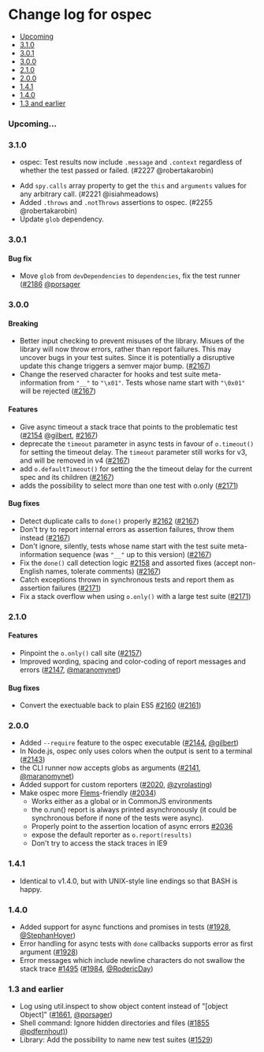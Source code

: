 # Change log for ospec

- [Upcoming](#upcoming)
- [3.1.0](#310)
- [3.0.1](#301)
- [3.0.0](#300)
- [2.1.0](#210)
- [2.0.0](#200)
- [1.4.1](#141)
- [1.4.0](#140)
- [1.3 and earlier](#13-and-earlier)

### Upcoming...

### 3.1.0
- ospec: Test results now include `.message` and `.context` regardless of whether the test passed or failed. (#2227 @robertakarobin)
<!-- Add new lines here. Version number will be decided later -->
- Add `spy.calls` array property to get the `this` and `arguments` values for any arbitrary call. (#2221 @isiahmeadows)
- Added `.throws` and `.notThrows` assertions to ospec. (#2255 @robertakarobin)
- Update `glob` dependency.

### 3.0.1

#### Bug fix
- Move `glob` from `devDependencies` to `dependencies`, fix the test runner ([#2186](https://github.com/MithrilJS/mithril.js/pull/2186) [@porsager](https://github.com/porsager)

### 3.0.0

#### Breaking
- Better input checking to prevent misuses of the library. Misues of the library will now throw errors, rather than report failures. This may uncover bugs in your test suites. Since it is potentially a disruptive update this change triggers a semver major bump. ([#2167](https://github.com/MithrilJS/mithril.js/pull/2167))
- Change the reserved character for hooks and test suite meta-information from `"__"` to `"\x01"`. Tests whose name start with `"\0x01"` will be rejected ([#2167](https://github.com/MithrilJS/mithril.js/pull/2167))

#### Features
- Give async timeout a stack trace that points to the problematic test ([#2154](https://github.com/MithrilJS/mithril.js/pull/2154) [@gilbert](github.com/gilbert), [#2167](https://github.com/MithrilJS/mithril.js/pull/2167))
- deprecate the `timeout` parameter in async tests in favour of `o.timeout()` for setting the timeout delay. The `timeout` parameter still works for v3, and will be removed in v4 ([#2167](https://github.com/MithrilJS/mithril.js/pull/2167))
- add `o.defaultTimeout()` for setting the the timeout delay for the current spec and its children ([#2167](https://github.com/MithrilJS/mithril.js/pull/2167))
- adds the possibility to select more than one test with o.only ([#2171](https://github.com/MithrilJS/mithril.js/pull/2171))

#### Bug fixes
- Detect duplicate calls to `done()` properly [#2162](https://github.com/MithrilJS/mithril.js/issues/2162) ([#2167](https://github.com/MithrilJS/mithril.js/pull/2167))
- Don't try to report internal errors as assertion failures, throw them instead ([#2167](https://github.com/MithrilJS/mithril.js/pull/2167))
- Don't ignore, silently, tests whose name start with the test suite meta-information sequence (was `"__"` up to this version) ([#2167](https://github.com/MithrilJS/mithril.js/pull/2167))
- Fix the `done()` call detection logic [#2158](https://github.com/MithrilJS/mithril.js/issues/2158) and assorted fixes (accept non-English names, tolerate comments) ([#2167](https://github.com/MithrilJS/mithril.js/pull/2167))
- Catch exceptions thrown in synchronous tests and report them as assertion failures ([#2171](https://github.com/MithrilJS/mithril.js/pull/2171))
- Fix a stack overflow when using `o.only()` with a large test suite ([#2171](https://github.com/MithrilJS/mithril.js/pull/2171))

### 2.1.0

#### Features
- Pinpoint the `o.only()` call site ([#2157](https://github.com/MithrilJS/mithril.js/pull/2157))
- Improved wording, spacing and color-coding of report messages and errors ([#2147](https://github.com/MithrilJS/mithril.js/pull/2147), [@maranomynet](https://github.com/maranomynet))

#### Bug fixes
- Convert the exectuable back to plain ES5 [#2160](https://github.com/MithrilJS/mithril.js/issues/2160) ([#2161](https://github.com/MithrilJS/mithril.js/pull/2161))


### 2.0.0

- Added `--require` feature to the ospec executable ([#2144](https://github.com/MithrilJS/mithril.js/pull/2144), [@gilbert](https://github.com/gilbert))
- In Node.js, ospec only uses colors when the output is sent to a terminal ([#2143](https://github.com/MithrilJS/mithril.js/pull/2143))
- the CLI runner now accepts globs as arguments ([#2141](https://github.com/MithrilJS/mithril.js/pull/2141), [@maranomynet](https://github.com/maranomynet))
- Added support for custom reporters ([#2020](https://github.com/MithrilJS/mithril.js/pull/2020), [@zyrolasting](https://github.com/zyrolasting))
- Make ospec more [Flems](https://flems.io)-friendly ([#2034](https://github.com/MithrilJS/mithril.js/pull/2034))
    - Works either as a global or in CommonJS environments
    - the o.run() report is always printed asynchronously (it could be synchronous before if none of the tests were async).
    - Properly point to the assertion location of async errors [#2036](https://github.com/MithrilJS/mithril.js/issues/2036)
    - expose the default reporter as `o.report(results)`
    - Don't try to access the stack traces in IE9



### 1.4.1

- Identical to v1.4.0, but with UNIX-style line endings so that BASH is happy.



### 1.4.0

- Added support for async functions and promises in tests ([#1928](https://github.com/MithrilJS/mithril.js/pull/1928), [@StephanHoyer](https://github.com/StephanHoyer))
- Error handling for async tests with `done` callbacks supports error as first argument ([#1928](https://github.com/MithrilJS/mithril.js/pull/1928))
- Error messages which include newline characters do not swallow the stack trace [#1495](https://github.com/MithrilJS/mithril.js/issues/1495) ([#1984](https://github.com/MithrilJS/mithril.js/pull/1984), [@RodericDay](https://github.com/RodericDay))



### 1.3 and earlier

- Log using util.inspect to show object content instead of "[object Object]" ([#1661](https://github.com/MithrilJS/mithril.js/issues/1661), [@porsager](https://github.com/porsager))
- Shell command: Ignore hidden directories and files ([#1855](https://github.com/MithrilJS/mithril.js/pull/1855) [@pdfernhout)](https://github.com/pdfernhout))
- Library: Add the possibility to name new test suites ([#1529](https://github.com/MithrilJS/mithril.js/pull/1529))
